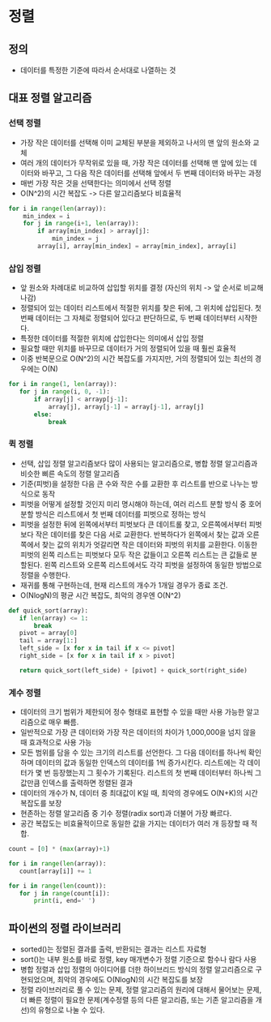 # 정렬

## 정의

- 데이터를 특정한 기준에 따라서 순서대로 나열하는 것

## 대표 정렬 알고리즘

### 선택 정렬

- 가장 작은 데이터를 선택해 이미 교체된 부분을 제외하고 나서의 맨 앞의 원소와 교체
- 여러 개의 데이터가 무작위로 있을 때, 가장 작은 데이터를 선택해 맨 앞에 있는 데이터와 바꾸고, 그 다음 작은 데이터를 선택해 앞에서 두 번째 데이터와 바꾸는 과정
- 매번 가장 작은 것을 선택한다는 의미에서 선택 정렬
- O(N^2)의 시간 복잡도 -> 다른 알고리즘보다 비효율적

```python
for i in range(len(array)):
    min_index = i
    for j in range(i+1, len(array)):
        if array[min_index] > array[j]:
            min_index = j
        array[i], array[min_index] = array[min_index], array[i]
```

### 삽입 정렬

- 앞 원소와 차례대로 비교하여 삽입할 위치를 결정 (자신의 위치 -> 앞 순서로 비교해나감)
- 정렬되어 있는 데이터 리스트에서 적절한 위치를 찾은 뒤에, 그 위치에 삽입된다. 첫 번째 데이터는 그 자체로 정렬되어 있다고 판단하므로, 두 번째 데이터부터 시작한다.
- 특정한 데이터를 적절한 위치에 삽입한다는 의미에서 삽입 정렬
- 필요할 때만 위치를 바꾸므로 데이터가 거의 정렬되어 있을 때 훨씬 효율적
- 이중 반복문으로 O(N^2)의 시간 복잡도를 가지지만, 거의 정렬되어 있는 최선의 경우에는 O(N)

```python
for i in range(1, len(array)):
   for j in range(i, 0, -1):
       if array[j] < arrayp[j-1]:
           array[j], array[j-1] = array[j-1], array[j]
       else:
           break
```

### 퀵 정렬

- 선택, 삽입 정렬 알고리즘보다 많이 사용되는 알고리즘으로, 병합 정렬 알고리즘과 비슷한 삐른 속도의 정렬 알고리즘
- 기준(피벗)을 설정한 다음 큰 수와 작은 수를 교환한 후 리스트를 반으로 나누는 방식으로 동작
- 피벗을 어떻게 설정할 것인지 미리 명시해야 하는데, 여러 리스트 분할 방식 중 호어 분할 방식은 리스트에서 첫 번째 데이터를 피벗으로 정하는 방식
- 피벗을 설정한 뒤에 왼쪽에서부터 피벗보다 큰 데이트롤 찾고, 오른쪽에서부터 피벗보다 작은 데이터를 찾은 다음 서로 교환한다. 반복하다가 왼쪽에서 찾는 값과 오른쪽에서 찾는 값의 위치가 엇갈리면 작은 데이터와 피벗의 위치를 교환한다. 이동한 피벗의 왼쪽 리스트는 피벗보다 모두 작은 값들이고 오른쪽 리스트는 큰 값들로 분할된다. 왼쪽 리스트와 오른쪽 리스트에서도 각각 피벗을 설정하여 동일한 방법으로 정렬을 수행한다.
- 재귀를 통해 구현하는데, 현재 리스트의 개수가 1개일 경우가 종료 조건.
- O(NlogN)의 평균 시간 복잡도, 최악의 경우엔 O(N^2)

```python
def quick_sort(array):
   if len(array) <= 1:
       break
   pivot = array[0]
   tail = array[1:]
   left_side = [x for x in tail if x <= pivot]
   right_side = [x for x in tail if x > pivot]

   return quick_sort(left_side) + [pivot] + quick_sort(right_side)
```

### 계수 정렬

- 데이터의 크기 범위가 제한되어 정수 형태로 표현할 수 있을 때만 사용 가능한 알고리즘으로 매우 빠름.
- 일반적으로 가장 큰 데이터와 가장 작은 데이터의 차이가 1,000,000을 넘지 않을 때 효과적으로 사용 가능
- 모든 범위를 담을 수 있는 크기의 리스트를 선언한다. 그 다음 데이터를 하나씩 확인하며 데이터의 값과 동일한 인덱스의 데이터를 1씩 증가시킨다. 리스트에는 각 데이터가 몇 번 등장했는지 그 횟수가 기록된다. 리스트의 첫 번째 데이터부터 하나씩 그 값만큼 인덱스를 출력하면 정렬된 결과
- 데이터의 개수가 N, 데이터 중 최대값이 K일 때, 최악의 경우에도 O(N+K)의 시간 복잡도를 보장
- 현존하는 정렬 알고리즘 중 기수 정렬(radix sort)과 더불어 가장 빠르다.
- 공간 복잡도는 비효율적이므로 동일한 값을 가지는 데이터가 여러 개 등장할 때 적합.

```python
count = [0] * (max(array)+1)

for i in range(len(array)):
   count[array[i]] += 1

for i in range(len(count)):
   for j in range(count[i]):
       print(i, end=' ')
```

## 파이썬의 정렬 라이브러리

- sorted()는 정렬된 결과를 출력, 반환되는 결과는 리스트 자료형
- sort()는 내부 원소를 바로 정렬, key 매개변수가 정렬 기준으로 함수나 람다 사용
- 병합 정렬과 삽입 정렬의 아이디어를 더한 하이브리드 방식의 정렬 알고리즘으로 구현되었으며, 최악의 경우에도 O(NlogN)의 시간 복잡도를 보장
- 정렬 라이브러리로 풀 수 있는 문제, 정렬 알고리즘의 원리에 대해서 물어보는 문제, 더 빠른 정렬이 필요한 문제(계수정렬 등의 다른 알고리즘, 또는 기존 알고리즘을 개선)의 유형으로 나눌 수 있다.
